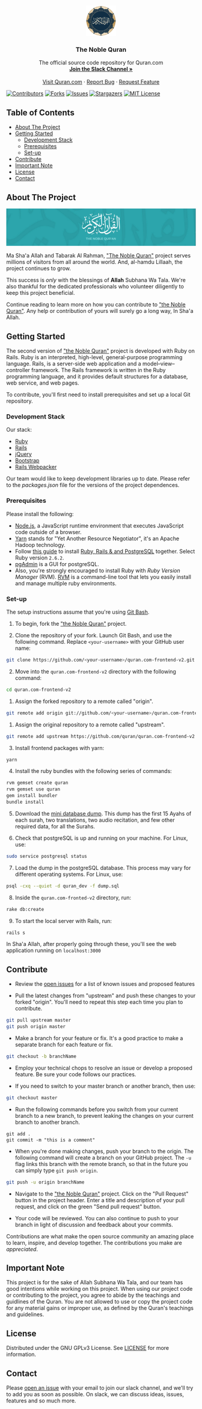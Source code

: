 <!--
*** Thanks for checking out this Quran.com repo. If you have a suggestion that would
*** make this better, please fork the repo and create a pull request or simply open
*** an issue with the tag "enhancement".
*** Thanks again! Now go create something AMAZING! :D
-->

<!-- PROJECT LOGO -->
<br />
<p align="center">
  <a href="https://quran.com">
    <img src="app/javascript/images/icons/android-chrome-256x256.png" alt="Logo" width="80" height="80">
  </a>

  <h3 align="center">The Noble Quran</h3>

  <p align="center">
    The official source code repository for Quran.com
    <br />
    <a href="#contact"><strong>Join the Slack Channel »</strong></a>
    <br />
    <br />
    <a href="https://quran.com">Visit Quran.com</a>
    ·
    <a href="https://github.com/quran/quran.com-frontend-v2/issues">Report Bug</a>
    ·
    <a href="https://github.com/quran/quran.com-frontend-v2/issues">Request Feature</a>
  </p>
</p>

<!-- PROJECT SHIELDS -->

[![Contributors][contributors-shield]][contributors-url]
[![Forks][forks-shield]][forks-url]
[![Issues][issues-shield]][issues-url]
[![Stargazers][stars-shield]][stars-url]
[![MIT License][license-shield]][license-url]

<!-- TABLE OF CONTENTS -->

## Table of Contents
- [About The Project](#about-the-project)
- [Getting Started](#getting-started)
  - [Development Stack](#development-stack)
  - [Prerequisites](#prerequisites)
  - [Set-up](#set-up)
- [Contribute](#contribute)
- [Important Note](#important-note)
- [License](#license)
- [Contact](#contact)

<!-- ABOUT THE PROJECT -->

## About The Project

<a href="https://quran.com">
<img src="app/javascript/images/thumbnail.png" alt="Quran.com Thumbnail">
</a>

Ma Sha'a Allah and Tabarak Al Rahman, ["The Noble Quran"](https://quran.com) project serves millions of visitors from all around the world. And, al-hamdu Lillaah, the project continues to grow.

This success is _only_ with the blessings of **Allah** Subhana Wa Tala. We're also thankful for the dedicated professionals who volunteer diligently to keep this project beneficial.

Continue reading to learn more on how you can contribute to ["the Noble Quran"](https://quran.com). Any help or contribution of yours will surely go a long way, In Sha'a Allah.

<!-- GETTING STARTED -->

## Getting Started

The second version of ["the Noble Quran"](https://quran.com) project is developed with Ruby on Rails. Ruby is an interpreted, high-level, general-purpose programming language. Rails, is a server-side web application and a model–view–controller framework. The Rails framework is written in the Ruby programming language, and it provides default structures for a database, web service, and web pages.

To contribute, you'll first need to install prerequisites and set up a local Git repository.

### Development Stack

Our stack:

- [Ruby](https://www.ruby-lang.org/en/)
- [Rails](https://rubyonrails.org/)
- [jQuery](https://jquery.com/)
- [Bootstrap](https://getbootstrap.com/)
- [Rails Webpacker](https://github.com/rails/webpacker)

Our team would like to keep development libraries up to date. Please refer to the _packages.json_ file for the versions of the project dependences.

### Prerequisites

Please install the following:

- [Node.js](https://nodejs.org/en/), a JavaScript runtime environment that executes JavaScript code outside of a browser.
- [Yarn](https://yarnpkg.com/en/) stands for "Yet Another Resource Negotiator", it's an Apache Hadoop technology.
- Follow [this guide](https://gorails.com/setup) to install [Ruby, Rails & and PostgreSQL](https://gorails.com/setup) together. Select Ruby version `2.6.2`.
- [pgAdmin](https://www.pgadmin.org/) is a GUI for postgreSQL.
- Also, you're strongly encouraged to install Ruby with _Ruby Version Manager_ (RVM). [RVM](https://rvm.io/) is a command-line tool that lets you easily install and manage multiple ruby environments.

### Set-up

The setup instructions assume that you're using [Git Bash](https://git-scm.com/).

1. To begin, fork the ["the Noble Quran"](https://quran.com) project.

1. Clone the repository of your fork. Launch Git Bash, and use the following command. Replace `<your-username>` with your GitHub user name:

```sh
git clone https://github.com/<your-username>/quran.com-frontend-v2.git
```
2. Move into the `quran.com-frontend-v2` directory with the following command:

```sh
cd quran.com-frontend-v2
```

1. Assign the forked repository to a remote called "origin".

```sh
git remote add origin git://github.com/<your-username>/quran.com-frontend-v2.git
```

1. Assign the original repository to a remote called "upstream".

```sh
git remote add upstream https://github.com/quran/quran.com-frontend-v2
```

3. Install frontend packages with yarn:

```sh
yarn
```

4. Install the ruby bundles with the following series of commands:

```sh
rvm gemset create quran
rvm gemset use quran
gem install bundler
bundle install
```

5. Download the [mini database dump](https://drive.google.com/drive/folders/1tkm0nYVTZaOYSbFcSJIc6Lq1rM-PIUBy). This dump has the first 15 Ayahs of each surah, two translations, two audio recitation, and few other required data, for all the Surahs.

6. Check that postgreSQL is up and running on your machine. For Linux, use:

```sh
sudo service postgresql status
```

7. Load the dump in the postgreSQL database. This process may vary for different operating systems. For Linux, use:

```sh
psql -cxq --quiet -d quran_dev -f dump.sql
```

8. Inside the `quran.com-fronted-v2` directory, run:

```sh
rake db:create
```

9. To start the local server with Rails, run:

```sh
rails s
```

In Sha'a Allah, after properly going through these, you'll see the web application running on `localhost:3000`

<!-- CONTRIBUTING -->

## Contribute

- Review the [open issues](https://github.com/quran/quran.com-frontend-v2/issues) for a list of known issues and proposed features

- Pull the latest changes from "upstream" and push these changes to your forked "origin". You'll need to repeat this step each time you plan to contribute.

```sh
git pull upstream master
git push origin master
```

- Make a branch for your feature or fix. It's a good practice to make a separate branch for each feature or fix.

```sh
git checkout -b branchName
```

- Employ your technical chops to resolve an issue or develop a proposed feature. Be sure your code follows our practices.

- If you need to switch to your master branch or another branch, then use:

```sh
git checkout master
```

- Run the following commands before you switch from your current branch to a new branch, to prevent leaking the changes on your current branch to another branch.

```
git add .
git commit -m "this is a comment"
```

- When you're done making changes, push your branch to the origin. The following command will create a branch on your GitHub project. The `-u` flag links this branch with the remote branch, so that in the future you can simply type `git push origin`.

```sh
git push -u origin branchName
```

- Navigate to the ["the Noble Quran"](https://quran.com) project. Click on the "Pull Request" button in the project header. Enter a title and description of your pull request, and click on the green "Send pull request" button.

- Your code will be reviewed. You can also continue to push to your branch in light of discussion and feedback about your commits.

Contributions are what make the open source community an amazing place to learn, inspire, and develop together. The contributions you make are _appreciated_.

<!-- IMPORTANT NOTE -->

## Important Note

This project is for the sake of Allah Subhana Wa Tala, and our team has good intentions while working on this project. When using our project code or contributing to the project, you agree to abide by the teachings and guidlines of the Quran. You are not allowed to use or copy the project code for any material gains or improper use, as defined by the Quran's teachings and guidelines.

<!-- LICENSE -->

## License

Distributed under the GNU GPLv3 License. See [LICENSE](./LICENSE) for more information.

<!-- CONTACT -->

## Contact

Please [open an issue](https://github.com/quran/quran.com-frontend/issues/new) with your email to join our slack channel, and we'll try to add you as soon as possible. On slack, we can discuss ideas, issues, features and so much more. 

<!-- MARKDOWN LINKS & IMAGES -->
<!-- https://www.markdownguide.org/basic-syntax/#reference-style-links -->

[contributors-shield]: https://img.shields.io/github/contributors/quran/quran.com-frontend-v2?style=for-the-badge
[contributors-url]: https://github.com/quran/quran.com-frontend-v2/graphs/contributors
[forks-shield]: https://img.shields.io/github/forks/quran/quran.com-frontend-v2?style=for-the-badge
[forks-url]: https://github.com/quran/quran.com-frontend-v2/network/members
[stars-shield]: https://img.shields.io/github/stars/quran/quran.com-frontend-v2?style=for-the-badge
[stars-url]: https://github.com/quran/quran.com-frontend-v2/stargazers
[issues-shield]: https://img.shields.io/github/issues/quran/quran.com-frontend-v2?style=for-the-badge
[issues-url]: https://github.com/quran/quran.com-frontend-v2/issues
[license-shield]: https://img.shields.io/github/license/quran/quran.com-frontend-v2?style=for-the-badge
[license-url]: https://github.com/quran/quran.com-frontend-v2/blob/master/LICENSE.txt
[product-screenshot]: images/screenshot.png
